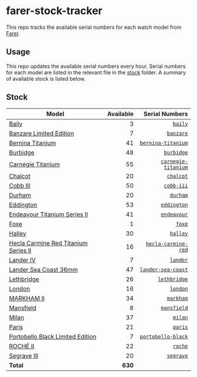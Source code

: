 # farer-stock-tracker

This repo tracks the available serial numbers for each watch model from [Farer](https://farer.com).

## Usage

This repo updates the available serial numbers every hour. Serial numbers for each model are listed in the relevant file in the [stock](./stock) folder. A summary of available stock is listed below.

## Stock

| Model | Available | Serial Numbers |
| ----- | --------: | -------------: |
| [Baily](https://usd.farer.com/products/baily) | 3 | [`baily`](./stock/baily) |
| [Banzare Limited Edition](https://usd.farer.com/products/banzare) | 7 | [`banzare`](./stock/banzare) |
| [Bernina Titanium](https://usd.farer.com/products/bernina-titanium) | 41 | [`bernina-titanium`](./stock/bernina-titanium) |
| [Burbidge](https://usd.farer.com/products/burbidge) | 48 | [`burbidge`](./stock/burbidge) |
| [Carnegie Titanium](https://usd.farer.com/products/carnegie-titanium) | 55 | [`carnegie-titanium`](./stock/carnegie-titanium) |
| [Chalcot](https://usd.farer.com/products/chalcot) | 20 | [`chalcot`](./stock/chalcot) |
| [Cobb III](https://usd.farer.com/products/cobb-iii) | 50 | [`cobb-iii`](./stock/cobb-iii) |
| [Durham](https://usd.farer.com/products/durham) | 20 | [`durham`](./stock/durham) |
| [Eddington](https://usd.farer.com/products/eddington) | 53 | [`eddington`](./stock/eddington) |
| [Endeavour Titanium Series II](https://usd.farer.com/products/endeavour) | 41 | [`endeavour`](./stock/endeavour) |
| [Foxe](https://usd.farer.com/products/foxe) | 1 | [`foxe`](./stock/foxe) |
| [Halley](https://usd.farer.com/products/halley) | 30 | [`halley`](./stock/halley) |
| [Hecla Carmine Red Titanium Series II](https://usd.farer.com/products/hecla-carmine-red) | 16 | [`hecla-carmine-red`](./stock/hecla-carmine-red) |
| [Lander IV](https://usd.farer.com/products/lander) | 7 | [`lander`](./stock/lander) |
| [Lander Sea Coast 36mm](https://usd.farer.com/products/lander-sea-coast) | 47 | [`lander-sea-coast`](./stock/lander-sea-coast) |
| [Lethbridge](https://usd.farer.com/products/lethbridge) | 26 | [`lethbridge`](./stock/lethbridge) |
| [London](https://usd.farer.com/products/london) | 16 | [`london`](./stock/london) |
| [MARKHAM II](https://usd.farer.com/products/markham) | 34 | [`markham`](./stock/markham) |
| [Mansfield](https://usd.farer.com/products/mansfield) | 8 | [`mansfield`](./stock/mansfield) |
| [Milan](https://usd.farer.com/products/milan) | 37 | [`milan`](./stock/milan) |
| [Paris](https://usd.farer.com/products/paris) | 21 | [`paris`](./stock/paris) |
| [Portobello Black Limited Edition](https://usd.farer.com/products/portobello-black) | 7 | [`portobello-black`](./stock/portobello-black) |
| [ROCHÉ II](https://usd.farer.com/products/roche) | 22 | [`roche`](./stock/roche) |
| [Segrave III](https://usd.farer.com/products/segrave) | 20 | [`segrave`](./stock/segrave) |
| **Total** | **630** | |
